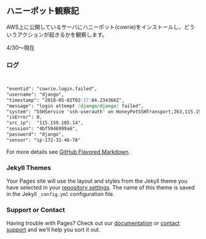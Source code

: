 ## ハニーポット観察記

AWS上に公開しているサーバにハニーポット(cowrie)をインストールし、どういうアクションが起きるかを観察します。

4/30～現在

### ログ

```markdown


"eventid": "cowrie.login.failed",
"username": "django", 
"timestamp": "2018-05-02T02:17:04.234366Z", 
"message": "login attempt [django/django] failed",
"system": "SSHService 'ssh-userauth' on HoneyPotSSHTransport,263,115.159.105.14", 
"isError": 0, 
"src_ip":  "115.159.105.14",
"session": "4bf5946999a6", 
"password": "django", 
"sensor": "ip-172-31-46-78"
```

For more details see [GitHub Flavored Markdown](https://guides.github.com/features/mastering-markdown/).

### Jekyll Themes

Your Pages site will use the layout and styles from the Jekyll theme you have selected in your [repository settings](https://github.com/makiei/makiei.github.io/settings). The name of this theme is saved in the Jekyll `_config.yml` configuration file.

### Support or Contact

Having trouble with Pages? Check out our [documentation](https://help.github.com/categories/github-pages-basics/) or [contact support](https://github.com/contact) and we’ll help you sort it out.
